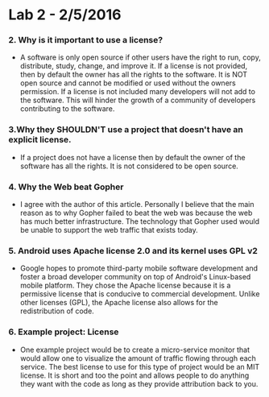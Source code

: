 # Lab 2 - 2/5/2016

### 2. Why is it important to use a license?
- A software is only open source if other users have the right to run, copy, distribute, study, change, and improve it. If a license is not provided, then by default the owner has all the rights to the software. It is NOT open source and cannot be modified or used without the owners permission. If a license is not included many developers will not add to the software. This will hinder the growth of a community of developers contributing to the software.

### 3.Why they SHOULDN'T use a project that doesn't have an explicit license.
- If a project does not have a license then by default the owner of the software has all the rights. It is not considered to be open source.

### 4. Why the Web beat Gopher
- I agree with the author of this article. Personally I believe that the main reason as to why Gopher failed to beat the web was because the web has much better infrastructure. The technology that Gopher used would be unable to support the web traffic that exists today.

### 5. Android uses Apache license 2.0 and its kernel uses GPL v2
- Google hopes to promote third-party mobile software development and foster a broad developer community on top of Android's Linux-based mobile platform. They chose the  Apache license because it is a permissive license that is conducive to commercial development. Unlike other licenses (GPL), the Apache license also allows for the redistribution of code.

### 6. Example project: License
- One example project would be to create a micro-service monitor that would allow one to visualize the amount of traffic flowing through each service. The best license to use for this type of project would be an MIT license. It is short and too the point and allows people to do anything they want with the code as long as they provide attribution back to you.
